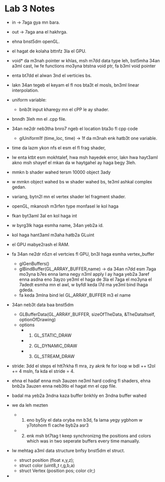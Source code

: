 # Lab 3 Notes 
* in -> 7aga gya mn bara.
* out -> 7aga ana el hakhrga. 
* ehna bnst5dm openGL.
* el hagat de kolaha bttnfz 3la el GPU. 
* void* da m3nah pointer w khlas, msh m7dd data type leh, bst5mha 34an a3ml cast, lw fe functions mo3yna btstna void ptr, fa b3ml void pointer
* enta bt7dd el alwan 3nd el verticies bs. 

* lakn 34an tegeb el keyam el fl nos bta3t el mosls, bn3ml linear interpolation. 

* uniform variable:
  * bnb3t input kharegy mn el cPP le ay shader. 
* bnndh 3leh mn el .cpp file.
* 34an ne2dr neb3tha bnro7 ngeb el location bta3o fl cpp code 
  * glUniform1f (time_loc, time) -> 1f da m3nah enk hatb3t one variable. 
* time da lazm ykon nfs el esm el fl frag shader, 
* lw enta ktbt esm mokhtalef, hwa msh hayedek error, lakn hwa hayt3aml akno msh shayef el mkan da w haytgahel ay haga begy 3leh.
* mmkn b shader wahed tersm 10000 object 3ady
* w mmkn object wahed bs w shader wahed bs, te3ml ashkal complex gedan. 
* variang, bytn2l mn el vertex shader lel fragment shader. 
* openGL, mkanosh m3rfen type monfasel le kol haga
* fkan byt3aml 3al en kol haga int
* w byrg3lk haga esmha name, 34an yeb2a id. 
* kol haga hant3aml m3aha hatb2a GLuint
* el GPU mabye2rash el RAM. 
* fa 34an ne2dr n5zn el vertcies fl GPU, bn3l haga esmha vertex_buffer 
  * glGenBuffers()
  * glBindBuffer(GL_ARRAY_BUFFER,name) -> da 34an n7dd esm 7aga mo3yna b7es enna lama negy n3ml apply l ay haga yeb2a 3aref enna asdna eno 3ayzo ye3ml el haga de 3la el 7aga el mo3yna el 7adedt esmha mn el awl, w byfdl keda l7d ma ye3ml bind lhaga gdeda.
  * fa keda 3mlna bind lel GL_ARRAY_BUFFER m3 el name

* 34an neb3t data baa bnst5dm 
  * GLBufferData(GL_ARRAY_BUFFER, sizeOfTheData, &TheDataItself, optionOfDrawing)
  * options
    * 1. GL_STATIC_DRAW
    * 2. GL_DYNAMIC_DRAW
    * 3. GL_STREAM_DRAW

*  stride: 3dd el steps el htt7rkha fl mra, zy aknk fe for loop w bdl ++ t2ol += 4 msln, fa kda el stride = 4.
*  ehna el hadaf enna msh 3auzen ne3ml hard coding fl shaders, ehna bnb2a 3auzen enna neb3tlo el hagat mn el cpp file.
*  badal ma yeb2a 3ndna kaza buffer bnkhly en 3ndna buffer wahed
* we da leh mezten
  * 1. eno by5ly el data oryba mn b3d, fa lama yegy ygbhom w y7otohom fl cache byb2a asr3
  * 2. enk msh bt7tag t keep synchronizng the positions and colors which was in two  seperate buffers every time manually.
* lw mehtag a3ml data structure bnfsy bnst5dm el struct.
  * struct position (float x,y,z);
  * struct color (uint8_t r,g,b,a)
  * struct Vertex (position pos; color clr;)
* 